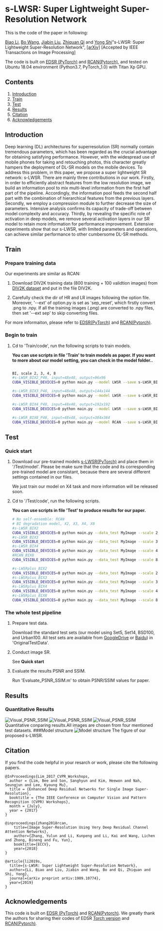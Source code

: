 # s-LWSR: Super Lightweight Super-Resolution Network
This is the code of the paper in following:

[Biao Li](https://github.com/Sudo-Biao), [Bo Wang](http://it.uibe.edu.cn/szdw/dsjkxyjzx/50452.htm), [Jiabin Liu](https://github.com/liujiabin008), [Zhiquan Qi](https://github.com/qizhiquan) and [Yong Shi](http://www.feds.ac.cn/index.php/zh-cn/zxjs/zxld/1447-sy)"s-LWSR: Super Lightweight Super-Resolution Network", [[arXiv]](https://arxiv.org/abs/1909.10774) [Accepted by IEEE Transactions on Image Processing]


The code is built on [EDSR (PyTorch)](https://github.com/thstkdgus35/EDSR-PyTorch) and [RCAN(Pytorch)](https://github.com/yulunzhang/RCAN), and tested on Ubuntu 18.04 environment (Python3.7, PyTorch_1.0) with Titan Xp GPU. 

## Contents
1. [Introduction](#introduction)
2. [Train](#train)
3. [Test](#test)
4. [Results](#results)
5. [Citation](#citation)
6. [Acknowledgements](#acknowledgements)

## Introduction
Deep learning (DL) architectures for superresolution (SR) normally contain tremendous parameters, which has been regarded as the crucial advantage for obtaining satisfying performance. However, with the widespread use of mobile phones for taking and retouching photos, this character greatly hampers the deployment of DL-SR models on the mobile devices. To address this problem, in this paper, we propose a super lightweight SR network: s-LWSR. There are mainly three contributions in our work. Firstly, in order to efficiently abstract features from the low resolution image, we build an information pool to mix multi-level information from the first half part of the pipeline. Accordingly, the information pool feeds the second half part with the combination of hierarchical features from the previous layers. Secondly, we employ a compression module to further decrease the size of parameters. Intensive analysis confirms its capacity of trade-off between model complexity and accuracy. Thirdly, by revealing the specific role of activation in deep models, we remove several activation layers in our SR model to retain more information for performance improvement. Extensive experiments show that our s-LWSR, with limited parameters and operations, can achieve similar performance to other cumbersome DL-SR methods.


## Train
### Prepare training data 

Our  experiments  are  similar  as  RCAN:
1. Download DIV2K training data (800 training + 100 validtion images) from [DIV2K dataset](https://data.vision.ee.ethz.ch/cvl/DIV2K/) and put in the file DIV2K.

2. Carefully check the dir of HR  and  LR images following the option file. Moreover, '--ext' of  option.py is set as 'sep_reset', which firstly convert .png to .npy. If all the training images (.png) are converted to .npy files, then set '--ext sep' to skip converting files.

For more informaiton, please refer to [EDSR(PyTorch)](https://github.com/thstkdgus35/EDSR-PyTorch) and [RCAN(Pytorch)](https://github.com/yulunzhang/RCAN).

### Begin to train

1. Cd to 'Train/code', run the following scripts to train models.

    **You can use scripts in file 'Train' to train models as paper. If you want to  more  about  our  model  setting,  you  can  check  in  the  model  folder..**

    ```bash

    BI, scale 2, 3, 4, 8
    #s-LWSR_BIX2_P48, input=48x48, output=96x96
    CUDA_VISIBLE_DEVICES=0 python main.py --model LWSR --save s-LWSR_BIX2_P48 --scale 2 --n_feats 32  --reset --chop --save_results --print_model --patch_size 96 2>&1 | tee $LOG

    #s-LWSR_BIX3_P48, input=48x48, output=144x144
    CUDA_VISIBLE_DEVICES=0 python main.py --model LWSR --save s-LWSR_BIX3_P48 --scale 3 --n_feats 32  --reset --chop --save_results --print_model --patch_size 144 2>&1 | tee $LOG

    #s-LWSR_BIX4_P48, input=48x48, output=192x192
    CUDA_VISIBLE_DEVICES=0 python main.py --model LWSR --save s-LWSR_BIX4_P48 --scale 4  --n_feats 32  --reset --chop --save_results --print_model --patch_size 192 2>&1 | tee $LOG

    #s-LWSR_BIX8_P48, input=48x48, output=384x384
    CUDA_VISIBLE_DEVICES=0 python main.py --model RCAN --save s-LWSR_BIX8_P48 --scale 8  --n_feats 32  --reset --chop --save_results --print_model --patch_size 384 2>&1 | tee $LOG

    ```

## Test
### Quick start
1. Download our  pre-trained  models [s-LWSR(PyTorch)](https://drive.google.com/drive/folders/11eqKn1PsLXRtbrbh_LhJ7WxHtU8Ih2ym?usp=sharing) and place them in '/Test/model'. Please be make sure that the code and its corresponding pre-trained model are consistant, because there are several different settings contained in our files. 

    We just  train  our  model on X4 task and  more  information  will  be released soon.

2. Cd to '/Test/code', run the following scripts.

    **You can use scripts in file 'Test' to produce results for our paper.**

    ```bash
    # No self-ensemble: RCAN
    # BI degradation model, X2, X3, X4, X8
    #s-LWSR_BIX2
    CUDA_VISIBLE_DEVICES=0 python main.py --data_test MyImage --scale 2 --model LWSR --n_feats 32 --pre_train ../model/model_latest.pt --test_only --save_results --chop --save 'LWSR' --testpath /home/li/桌面/s-LWSR/Test/LR/LRBI --testset Set5
    #s-LWSR_BIX3
    CUDA_VISIBLE_DEVICES=0 python main.py --data_test MyImage --scale 3 --model LWSR --n_feats 32 --pre_train ../model/model_latest.pt --test_only --save_results --chop --save 'LWSR' --testpath /home/li/桌面/s-LWSR/Test/LR/LRBI --testset Set5
    #s-LWSR_BIX4
    CUDA_VISIBLE_DEVICES=0 python main.py --data_test MyImage --scale 4 --model LWSR --n_feats 32 --pre_train ../model/model_latest.pt --test_only --save_results --chop --save 'LWSR' --testpath /home/li/桌面/s-LWSR/Test/LR/LRBI --testset Set5				
    #RCAN_BIX8
    CUDA_VISIBLE_DEVICES=0 python main.py --data_test MyImage --scale 8 --model LWSR --n_feats 32 --pre_train ../model/model_latest.pt --test_only --save_results --chop --save 'LWSR' --testpath /home/li/桌面/s-LWSR/Test/LR/LRBI --testset Set5
    
    #s-LWSRplus_BIX2
    CUDA_VISIBLE_DEVICES=0 python main.py --data_test MyImage --scale 2 --model LWSR --n_feats 32 --pre_train ../model/model_latest.pt --test_only --save_results --chop --self_ensemble --save 'LWSRplus' --testpath /home/li/桌面/s-LWSR/Test/LR/LRBI --testset Set5
    #s-LWSRplus_BIX3
    CUDA_VISIBLE_DEVICES=0 python main.py --data_test MyImage --scale 3 --model LWSR --n_feats 32 --pre_train ../model/model_latest.pt --test_only --save_results --chop --self_ensemble --save 'LWSRplus' --testpath /home/li/桌面/s-LWSR/Test/LR/LRBI --testset Set5
    #s-LWSRplus_BIX4
    CUDA_VISIBLE_DEVICES=0 python main.py --data_test MyImage --scale 4 --model LWSR --n_feats 32 --pre_train ../model/model_latest.pt --test_only --save_results --chop --self_ensemble --save 'LWSRplus' --testpath /home/li/桌面/s-LWSR/Test/LR/LRBI --testset Set5
    #s-LWSRplus_BIX8
    CUDA_VISIBLE_DEVICES=0 python main.py --data_test MyImage --scale 8 --model LWSR --n_feats 32 --pre_train ../model/model_latest.pt --test_only --save_results --chop --self_ensemble --save 'LWSRplus' --testpath /home/li/桌面/s-LWSR/Test/LR/LRBI --testset Set5
    ```
### The whole test pipeline
1. Prepare test data.

    Download the standard test sets (our  model using Set5, Set14, BSD100, and  Urban100. All test sets are available from [GoogleDrive](https://drive.google.com/drive/folders/1xyiuTr6ga6ni-yfTP7kyPHRmfBakWovo?usp=sharing) or [Baidu](https://pan.baidu.com/s/1yBI_-rknXT2lm1UAAB_bag)) in 'OriginalTestData'.

2. Conduct image SR. 

    See **Quick start**
3. Evaluate the results  PSNR and  SSIM.

    Run 'Evaluate_PSNR_SSIM.m' to obtain PSNR/SSIM values for paper.



## Results
### Quantitative Results
![Visual_PSNR_SSIM](/Figs/Cont1.PNG)
![Visual_PSNR_SSIM](/Figs/Cont2.PNG)
![Visual_PSNR_SSIM](/Figs/Cont3.PNG)
Quantitative conparing results.All images are chosen from four mentioned test datasets.
###Model structure
![Model structure](/Figs/stru.PNG)
The figure of our proposed s-LWSR.
## Citation
If you find the code helpful in your resarch or work, please cite the following papers.
```
@InProceedings{Lim_2017_CVPR_Workshops,
  author = {Lim, Bee and Son, Sanghyun and Kim, Heewon and Nah, Seungjun and Lee, Kyoung Mu},
  title = {Enhanced Deep Residual Networks for Single Image Super-Resolution},
  booktitle = {The IEEE Conference on Computer Vision and Pattern Recognition (CVPR) Workshops},
  month = {July},
  year = {2017}
}

@inproceedings{zhang2018rcan,
    title={Image Super-Resolution Using Very Deep Residual Channel Attention Networks},
    author={Zhang, Yulun and Li, Kunpeng and Li, Kai and Wang, Lichen and Zhong, Bineng and Fu, Yun},
    booktitle={ECCV},
    year={2018}
}

@article{li2019s,
  title={s-LWSR: Super Lightweight Super-Resolution Network},
  author={Li, Biao and Liu, Jiabin and Wang, Bo and Qi, Zhiquan and Shi, Yong},
  journal={arXiv preprint arXiv:1909.10774},
  year={2019}
}
```
## Acknowledgements
This code is built on [EDSR (PyTorch)](https://github.com/thstkdgus35/EDSR-PyTorch) and [RCAN(Pytorch)](https://github.com/yulunzhang/RCAN). We greatly thank the authors for sharing their codes of EDSR [Torch version](https://github.com/LimBee/NTIRE2017) and [RCAN(Pytorch)](https://github.com/yulunzhang/RCAN).

